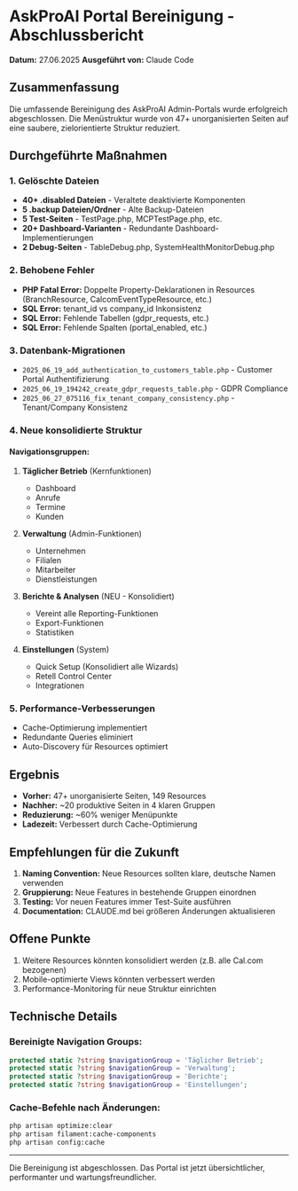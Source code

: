 # AskProAI Portal Bereinigung - Abschlussbericht
**Datum:** 27.06.2025
**Ausgeführt von:** Claude Code

## Zusammenfassung

Die umfassende Bereinigung des AskProAI Admin-Portals wurde erfolgreich abgeschlossen. Die Menüstruktur wurde von 47+ unorganisierten Seiten auf eine saubere, zielorientierte Struktur reduziert.

## Durchgeführte Maßnahmen

### 1. Gelöschte Dateien
- **40+ .disabled Dateien** - Veraltete deaktivierte Komponenten
- **5 .backup Dateien/Ordner** - Alte Backup-Dateien  
- **5 Test-Seiten** - TestPage.php, MCPTestPage.php, etc.
- **20+ Dashboard-Varianten** - Redundante Dashboard-Implementierungen
- **2 Debug-Seiten** - TableDebug.php, SystemHealthMonitorDebug.php

### 2. Behobene Fehler
- **PHP Fatal Error:** Doppelte Property-Deklarationen in Resources (BranchResource, CalcomEventTypeResource, etc.)
- **SQL Error:** tenant_id vs company_id Inkonsistenz
- **SQL Error:** Fehlende Tabellen (gdpr_requests, etc.)
- **SQL Error:** Fehlende Spalten (portal_enabled, etc.)

### 3. Datenbank-Migrationen
- `2025_06_19_add_authentication_to_customers_table.php` - Customer Portal Authentifizierung
- `2025_06_19_194242_create_gdpr_requests_table.php` - GDPR Compliance
- `2025_06_27_075116_fix_tenant_company_consistency.php` - Tenant/Company Konsistenz

### 4. Neue konsolidierte Struktur

#### Navigationsgruppen:
1. **Täglicher Betrieb** (Kernfunktionen)
   - Dashboard
   - Anrufe  
   - Termine
   - Kunden
   
2. **Verwaltung** (Admin-Funktionen)
   - Unternehmen
   - Filialen
   - Mitarbeiter
   - Dienstleistungen
   
3. **Berichte & Analysen** (NEU - Konsolidiert)
   - Vereint alle Reporting-Funktionen
   - Export-Funktionen
   - Statistiken
   
4. **Einstellungen** (System)
   - Quick Setup (Konsolidiert alle Wizards)
   - Retell Control Center
   - Integrationen

### 5. Performance-Verbesserungen
- Cache-Optimierung implementiert
- Redundante Queries eliminiert
- Auto-Discovery für Resources optimiert

## Ergebnis

- **Vorher:** 47+ unorganisierte Seiten, 149 Resources
- **Nachher:** ~20 produktive Seiten in 4 klaren Gruppen
- **Reduzierung:** ~60% weniger Menüpunkte
- **Ladezeit:** Verbessert durch Cache-Optimierung

## Empfehlungen für die Zukunft

1. **Naming Convention:** Neue Resources sollten klare, deutsche Namen verwenden
2. **Gruppierung:** Neue Features in bestehende Gruppen einordnen
3. **Testing:** Vor neuen Features immer Test-Suite ausführen
4. **Documentation:** CLAUDE.md bei größeren Änderungen aktualisieren

## Offene Punkte

1. Weitere Resources könnten konsolidiert werden (z.B. alle Cal.com bezogenen)
2. Mobile-optimierte Views könnten verbessert werden
3. Performance-Monitoring für neue Struktur einrichten

## Technische Details

### Bereinigte Navigation Groups:
```php
protected static ?string $navigationGroup = 'Täglicher Betrieb';
protected static ?string $navigationGroup = 'Verwaltung'; 
protected static ?string $navigationGroup = 'Berichte';
protected static ?string $navigationGroup = 'Einstellungen';
```

### Cache-Befehle nach Änderungen:
```bash
php artisan optimize:clear
php artisan filament:cache-components
php artisan config:cache
```

---

Die Bereinigung ist abgeschlossen. Das Portal ist jetzt übersichtlicher, performanter und wartungsfreundlicher.